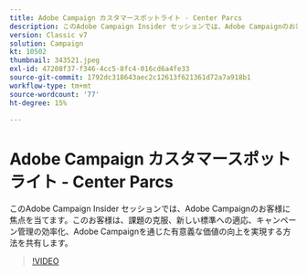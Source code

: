 ```yaml
---
title: Adobe Campaign カスタマースポットライト - Center Parcs
description: このAdobe Campaign Insider セッションでは、Adobe Campaignのお客様に対して、課題を解決し、新しい標準に合わせて調整する方法をお知らせします。詳しくは、60 ～ 160 文字の範囲で説明します。
version: Classic v7
solution: Campaign
kt: 10502
thumbnail: 343521.jpeg
exl-id: 47208f37-f346-4cc5-8fc4-016cd6a4fe33
source-git-commit: 1792dc318643aec2c12613f621361d72a7a918b1
workflow-type: tm+mt
source-wordcount: '77'
ht-degree: 15%

---
```


# Adobe Campaign カスタマースポットライト - Center Parcs

このAdobe Campaign Insider セッションでは、Adobe Campaignのお客様に焦点を当てます。このお客様は、課題の克服、新しい標準への適応、キャンペーン管理の効率化、Adobe Campaignを通じた有意義な価値の向上を実現する方法を共有します。

>[!VIDEO](https://video.tv.adobe.com/v/343521/?quality=12&learn=on)
